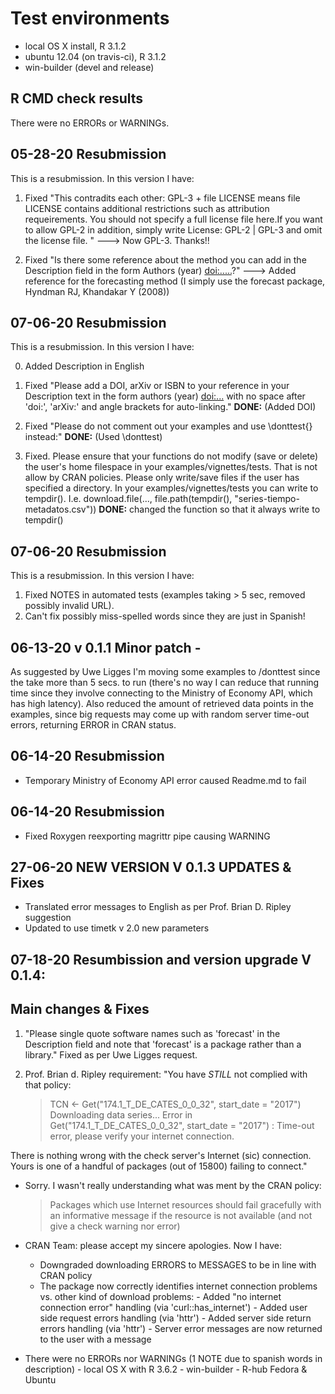 # Test environments
* local OS X install, R 3.1.2
* ubuntu 12.04 (on travis-ci), R 3.1.2
* win-builder (devel and release)

## R CMD check results
There were no ERRORs or WARNINGs. 


## 05-28-20 Resubmission
This is a resubmission. In this version I have:

 1. Fixed "This contradits each other: GPL-3 + file LICENSE means file LICENSE 
contains additional restrictions such as attribution requeirements. You 
should not specify a full license file here.If you want to allow GPL-2 in 
addition, simply write
License: GPL-2 | GPL-3 and omit the license file. " ---> Now GPL-3. Thanks!!

 2. Fixed "Is there some reference about the method you can add in the Description 
field in the form Authors (year) <doi:.....>?" ---> Added reference for the 
forecasting method (I simply use the forecast package, Hyndman RJ, Khandakar Y (2008))

## 07-06-20 Resubmission
This is a resubmission. In this version I have:

 0. Added Description in English 

 1. Fixed "Please add a DOI, arXiv or ISBN to your reference in your Description 
text in the form authors (year) <doi:...>
with no space after 'doi:', 'arXiv:' and angle brackets for auto-linking." 
**DONE:** (Added DOI)

 2. Fixed "Please do not comment out your examples and use \\donttest{} 
 instead:" **DONE:**  (Used \\donttest)

 3. Fixed. Please ensure that your functions do not modify (save or delete) the 
user's home filespace in your examples/vignettes/tests. That is not 
allow by CRAN policies. Please only write/save files if the user has 
specified a directory. In your examples/vignettes/tests you can write to 
tempdir(). I.e. download.file(..., file.path(tempdir(), "series-tiempo-metadatos.csv"))
**DONE:** changed the function so that it always write to tempdir()

## 07-06-20 Resubmission
This is a resubmission. In this version I have:
1. Fixed NOTES in automated tests (examples taking > 5 sec, removed possibly 
invalid URL).
2. Can't fix possibly miss-spelled words since they are just in Spanish!

## 06-13-20 v 0.1.1 Minor patch -  
As suggested by Uwe Ligges I'm moving some examples to /donttest since the take 
more than 5 secs. to run (there's no way I can reduce that running time since 
they involve connecting to the Ministry of Economy API, which has high latency). 
Also reduced the amount of retrieved data points in the examples, 
since big requests may come up with random server time-out errors, returning
ERROR in CRAN status.

## 06-14-20 Resubmission
- Temporary Ministry of Economy API error caused Readme.md to fail 

## 06-14-20 Resubmission
- Fixed Roxygen reexporting magrittr pipe causing WARNING

## 27-06-20 NEW VERSION V 0.1.3 UPDATES & Fixes
- Translated error messages to English as per Prof. Brian D. Ripley suggestion
- Updated to use timetk v 2.0 new parameters


## 07-18-20 Resumbission and version upgrade V 0.1.4:

Main changes & Fixes
--------------------

1) "Please single quote software names such as 'forecast' in the 
Description field and note that 'forecast' is a package rather than a 
library." Fixed as per Uwe Ligges request.

2) Prof. Brian d. Ripley requirement:
"You have *STILL* not complied with that policy:

   > TCN <- Get("174.1_T_DE_CATES_0_0_32", start_date = "2017")
     Downloading data series...
     Error in Get("174.1_T_DE_CATES_0_0_32", start_date = "2017") :
      Time-out error, please verify your internet connection.

There is nothing wrong with the check server's Internet (sic)
connection.  Yours is one of a handful of packages (out of 15800)
failing to connect."

- Sorry. I wasn't really understanding what was ment by the CRAN policy:

  > Packages which use Internet resources should fail gracefully with an
    informative message if the resource is not available (and not give a
    check warning nor error)

- CRAN Team: please accept my sincere apologies. Now I have:
  - Downgraded downloading ERRORS to MESSAGES to be in line with CRAN policy
  - The package now correctly identifies internet connection problems vs. other kind of download problems:
        - Added "no internet connection error" handling (via 'curl::has_internet')
        - Added user side request errors handling (via 'httr')
        - Added server side return errors handling (via 'httr') 
        - Server error messages are now returned to the user with a message

- There were no ERRORs nor WARNINGs (1 NOTE due to spanish words in description)
        - local OS X with R 3.6.2
        - win-builder
        - R-hub Fedora & Ubuntu
